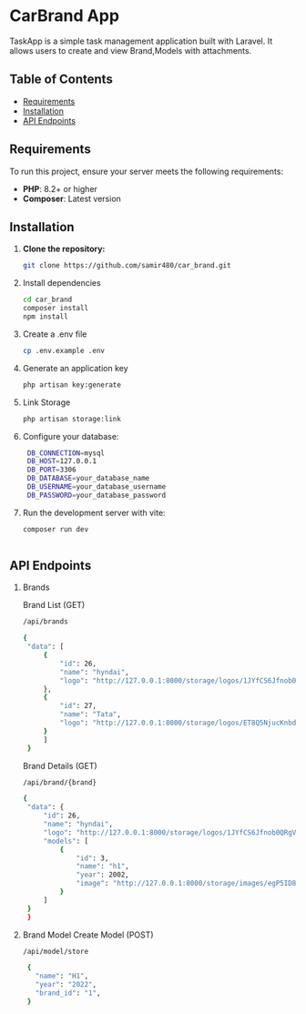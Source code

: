 # CarBrand App

TaskApp is a simple task management application built with Laravel. It allows users to create and view Brand,Models with attachments.

## Table of Contents

- [Requirements](#requirements)
- [Installation](#installation)
- [API Endpoints](#api-endpoints)

## Requirements

To run this project, ensure your server meets the following requirements:

- **PHP**: 8.2+ or higher
- **Composer**: Latest version

## Installation

1. **Clone the repository:**
   ```bash
   git clone https://github.com/samir480/car_brand.git
2. Install dependencies
   ```bash
   cd car_brand
   composer install
   npm install
3. Create a .env file
   ```bash
   cp .env.example .env
4. Generate an application key
   ```bash
   php artisan key:generate

5. Link Storage
   ```bash
   php artisan storage:link
   
6. Configure your database:
   ```bash
    DB_CONNECTION=mysql
    DB_HOST=127.0.0.1
    DB_PORT=3306
    DB_DATABASE=your_database_name
    DB_USERNAME=your_database_username
    DB_PASSWORD=your_database_password

7. Run the development server with vite:
   ```bash
   composer run dev



## API Endpoints

1. Brands
   
   Brand List (GET)
   ```bash
   /api/brands
    ```
   ```bash
   {
    "data": [
        {
            "id": 26,
            "name": "hyndai",
            "logo": "http://127.0.0.1:8000/storage/logos/1JYfCS6Jfnob0QRgVpzy10iMApCCJudY77rfmJMH.jpg"
        },
        {
            "id": 27,
            "name": "Tata",
            "logo": "http://127.0.0.1:8000/storage/logos/ET8Q5NjucKnbdABVbJmNQMVYHYa1w4uX6UhcFH0k.jpg"
        }
        ]
    }
   ```
   Brand Details (GET)
   ```bash
   /api/brand/{brand}
   ```
   ```bash
   {
    "data": {
        "id": 26,
        "name": "hyndai",
        "logo": "http://127.0.0.1:8000/storage/logos/1JYfCS6Jfnob0QRgVpzy10iMApCCJudY77rfmJMH.jpg",
        "models": [
            {
                "id": 3,
                "name": "h1",
                "year": 2002,
                "image": "http://127.0.0.1:8000/storage/images/egP5ID8eXQWgGiDC8opzKHUL4z8Q8D8h0OVYPdp3.jpg"
            }
        ]
    }
    }
   ```
3. Brand Model
    Create Model (POST)
   ```bash
   /api/model/store
    ```
   ```bash
    {
      "name": "H1",
      "year": "2022",
      "brand_id": "1",
    }

   ```






